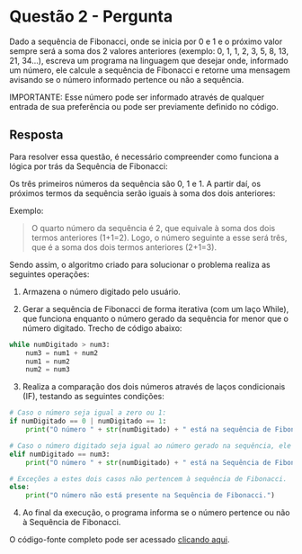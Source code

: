 # Questão 2 - Pergunta

Dado a sequência de Fibonacci, onde se inicia por 0 e 1 e o próximo valor sempre será a soma dos 2 valores anteriores (exemplo: 0, 1, 1, 2, 3, 5, 8, 13, 21, 34...), escreva um programa na linguagem que desejar onde, informado um número, ele calcule a sequência de Fibonacci e retorne uma mensagem avisando se o número informado pertence ou não a sequência.

IMPORTANTE:
Esse número pode ser informado através de qualquer entrada de sua preferência ou pode ser previamente definido no código.

## Resposta

Para resolver essa questão, é necessário compreender como funciona a lógica por trás da Sequência de Fibonacci:

Os três primeiros números da sequência são 0, 1 e 1. A partir daí, os próximos termos da sequência serão iguais à soma dos dois anteriores:

Exemplo:

>O quarto número da sequência é 2, que equivale à soma dos dois termos anteriores (1+1=2). Logo, o número seguinte a esse será três, que é a soma dos dois termos anteriores (2+1=3).

Sendo assim, o algoritmo criado para solucionar o problema realiza as seguintes operações:

1. Armazena o número digitado pelo usuário.


2. Gerar a sequência de Fibonacci de forma iterativa (com um laço While), que funciona enquanto o número gerado da sequência for menor que o número digitado. Trecho de código abaixo:

``` Python
while numDigitado > num3:
    num3 = num1 + num2
    num1 = num2
    num2 = num3
```

3. Realiza a comparação dos dois números através de laços condicionais (IF), testando as seguintes condições:

```Python
# Caso o número seja igual a zero ou 1:
if numDigitado == 0 | numDigitado == 1:
    print("O número " + str(numDigitado) + " está na sequência de Fibonacci.")

# Caso o número digitado seja igual ao número gerado na sequência, ele pertence à sequência.
elif numDigitado == num3:
    print("O número " + str(numDigitado) + " está na Sequência de Fibonacci.")

# Exceções a estes dois casos não pertencem à sequência de Fibonacci.
else:
    print("O número não está presente na Sequência de Fibonacci.")
```

4. Ao final da execução, o programa informa se o número pertence ou não à Sequência de Fibonacci.

O código-fonte completo pode ser acessado [clicando aqui](./assignment2.py).